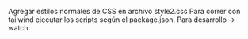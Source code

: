 Agregar estilos normales de CSS en archivo style2.css
Para correr con tailwind ejecutar los scripts según el package.json.
Para desarrollo -> watch. 
